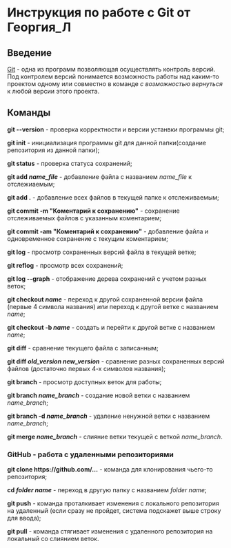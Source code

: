 # Инструкция по работе с Git от Георгия_Л

## Введение

[Git](https://git-scm.com/book/ru/v2/%D0%92%D0%B2%D0%B5%D0%B4%D0%B5%D0%BD%D0%B8%D0%B5-%D0%A3%D1%81%D1%82%D0%B0%D0%BD%D0%BE%D0%B2%D0%BA%D0%B0-Git) - одна из программ позволяющая осуществлять контроль версий. Под контролем версий понимается возможность работы над каким-то проектом одному или совместно в команде *с возможностью вернуться* к любой версии этого проекта.

## Команды

**git --version** - проверка корректности и версии устанвки программы git;

**git init** - инициализация программы git для данной папки(создание репозитория из данной папки);

**git status** - проверка статуса сохранений;

__git add *name_file*__ - добавление файла с названием *name_file* к отслежиаемым;

**git add .** - добавление всех файлов в текущей папке к отслеживаемым;

**git commit -m "Коментарий к сохранению"** - сохранение отслеживаемых файлов с указанным коментарием;

**git commit -am "Коментарий к сохранению"** - добавление файла и одновременное сохранение с текущим коментарием;

**git log** - просмотр сохраненных версий файла в текущей ветке;

**git reflog** - просмотр всех сохранений;

**git log --graph** - отображение дерева сохранений с учетом разных веток;

__git checkout *name*__ - переход к другой сохраненной версии файла (первые 4 символа названия) *или* переход к другой ветке с названием *name*;

__git checkout -b *name*__ - создать и перейти к другой ветке с названием *name*;

**git diff** - сравнение текущего файла с записанным;

__git diff *old_version* *new_version*__ - сравнение разных сохраненных версий файлов (достаточно первых 4-х символов названия);

**git branch** - просмотр доступных веток для работы;

__git branch *name_branch*__ - создание новой ветки с названием *name_branch*;

__git branch -d *name_branch*__ - удаление ненужной ветки с названием *name_branch*;

__git merge *name_branch*__ - слияние ветки текущей с веткой *name_branch*.

### GitHub - работа с удаленными репозиториями

**git clone httрs://github.com/...** - команда для клонирования чьего-то репозитория;

__cd *folder name*__ - переход в другую папку с названием *folder name*;

**git push** - команда проталкивает изменения с локального репозитория на удаленный (если сразу не пройдет, система подскажет выше строку для ввода);

**git pull** - команда стягивает изменения с удаленного репозитория на локальный со слиянием веток.